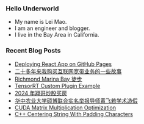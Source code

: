 ### Hello Underworld

- My name is Lei Mao.
- I am an engineer and blogger.
- I live in the Bay Area in California.


### Recent Blog Posts

<!-- BLOG-POST-LIST:START -->
- [Deploying React App on GitHub Pages](https://leimao.github.io/blog/Deploying-React-App-GitHub-Pages/)
- [二十多年来我购买互联网宽带业务的一些故事](https://leimao.github.io/essay/%E4%BA%8C%E5%8D%81%E5%A4%9A%E5%B9%B4%E6%9D%A5%E6%88%91%E8%B4%AD%E4%B9%B0%E4%BA%92%E8%81%94%E7%BD%91%E5%AE%BD%E5%B8%A6%E4%B8%9A%E5%8A%A1%E7%9A%84%E4%B8%80%E4%BA%9B%E6%95%85%E4%BA%8B/)
- [Richmond Marina Bay 徒步](https://leimao.github.io/life/Richmond-Marina-Bay/)
- [TensorRT Custom Plugin Example](https://leimao.github.io/blog/TensorRT-Custom-Plugin-Example/)
- [2024 年翔哥炒股买房](https://leimao.github.io/essay/2024%E5%B9%B4%E7%BF%94%E5%93%A5%E7%82%92%E8%82%A1%E4%B9%B0%E6%88%BF/)
- [华中农业大学硕博联合实名举报导师黄飞若学术造假](https://leimao.github.io/essay/%E5%8D%8E%E4%B8%AD%E5%86%9C%E4%B8%9A%E5%A4%A7%E5%AD%A6%E7%A1%95%E5%8D%9A%E8%81%94%E5%90%88%E5%AE%9E%E5%90%8D%E4%B8%BE%E6%8A%A5%E5%AF%BC%E5%B8%88%E9%BB%84%E9%A3%9E%E8%8B%A5%E5%AD%A6%E6%9C%AF%E9%80%A0%E5%81%87/)
- [CUDA Matrix Multiplication Optimization](https://leimao.github.io/article/CUDA-Matrix-Multiplication-Optimization/)
- [C++ Centering String With Padding Characters](https://leimao.github.io/blog/CPP-Center-String-With-Padding-Characters/)
<!-- BLOG-POST-LIST:END -->
